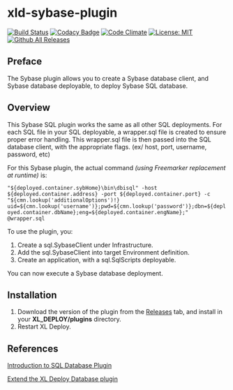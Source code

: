 # xld-sybase-plugin

[![Build Status](https://travis-ci.org/xebialabs-community/xld-sybase-plugin.svg?branch=master)](https://travis-ci.org/xebialabs-community/xld-sybase-plugin)
[![Codacy Badge](https://api.codacy.com/project/badge/Grade/d7cb6f6e35f547daabd61ebaa5858dc1)](https://www.codacy.com/app/tjrandall/xld-sybase-plugin?utm_source=github.com&amp;utm_medium=referral&amp;utm_content=xebialabs-community/xld-sybase-plugin&amp;utm_campaign=Badge_Grade)
[![Code Climate](https://codeclimate.com/github/xebialabs-community/xld-sybase-plugin/badges/gpa.svg)](https://codeclimate.com/github/xebialabs-community/xld-sybase-plugin)
[![License: MIT][xld-sybase-plugin-license-image] ][xld-sybase-plugin-license-url]
[![Github All Releases][xld-sybase-plugin-downloads-image]]()

[xld-sybase-plugin-license-image]: https://img.shields.io/badge/License-MIT-yellow.svg
[xld-sybase-plugin-license-url]: https://opensource.org/licenses/MIT
[xld-sybase-plugin-downloads-image]: https://img.shields.io/github/downloads/xebialabs-community/xld-sybase-plugin/total.svg

## Preface
The Sybase plugin allows you to create a Sybase database client, and Sybase database deployable, to deploy Sybase SQL database.

## Overview
This Sybase SQL plugin works the same as all other SQL deployments.  For each SQL file in your SQL deployable, a wrapper.sql file is created to ensure proper error handling.  This wrapper.sql file is then passed into the SQL database client, with the appropriate flags.  (ex/ host, port, username, password, etc) 

For this Sybase plugin, the actual command *(using Freemarker replacement at runtime)* is:

`"${deployed.container.sybHome}\bin\dbisql" -host ${deployed.container.address} -port ${deployed.container.port} -c "${cmn.lookup('additionalOptions')!} uid=${cmn.lookup('username')};pwd=${cmn.lookup('password')};dbn=${deployed.container.dbName};eng=${deployed.container.engName};" @wrapper.sql`

To use the plugin, you:

1. Create a sql.SybaseClient under Infrastructure.
2. Add the sql.SybaseClient into target Environment definition.
3. Create an application, with a sql.SqlScripts deployable.

You can now execute a Sybase database deployment.

## Installation
1. Download the version of the plugin from the [Releases](https://github.com/xebialabs-community/xld-sybase-plugin/releases) tab, and install in your **XL_DEPLOY/plugins** directory.  
2. Restart XL Deploy.

## References

[Introduction to SQL Database Plugin](https://docs.xebialabs.com/xl-deploy/concept/database-plugin.html)

[Extend the XL Deploy Database plugin](https://docs.xebialabs.com/xl-deploy/how-to/extend-the-xl-deploy-database-plugin.html)